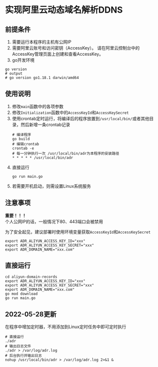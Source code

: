 # 实现阿里云动态域名解析DDNS

## 前提条件

1. 需要运行本程序的主机有公网IP
2. 需要阿里云账号和访问密钥（AccessKey）。 请在阿里云控制台中的AccessKey管理页面上创建和查看AccessKey。
3. go开发环境
```shell
go version
# output
# go version go1.18.1 darwin/amd64
```

## 使用说明

1. 修改```main```函数中的各项参数
2. 修改```Initialization```函数中的```AccessKeyId```和```AccessKeySecret```
3. 使用crontab定时运行，将编译后的程序放置到```/usr/local/bin/```或者其他目录，然后新增一条crontab记录
    ```shell
    # 编译程序
    go build
    # 编辑crontab
    crontab -e
    # 每一分钟执行一次 /usr/local/bin/adr为本程序的安装路径
    * * * * * /usr/local/bin/adr
    
    ```
4. 直接运行
    ```shell
    go run main.go
    ```
5. 若需要开机启动，则需设置Linux系统服务

## 注意事项
**重要！！！**  
个人公网IP的话，一般情况下80、443端口会被禁用

为了安全起见，建议部署时使用环境变量获取```AccessKeyId```和```AccessKeySecret```

```shell
export ADR_ALIYUN_ACCESS_KEY_ID="xxx"
export ADR_ALIYUN_ACCESS_KEY_SECRET="xxx"
export ADR_DOMAIN_NAME="xxx.com"
```

## 直接运行

```shell
cd aliyun-domain-records
export ADR_ALIYUN_ACCESS_KEY_ID="xxx"
export ADR_ALIYUN_ACCESS_KEY_SECRET="xxx"
export ADR_DOMAIN_NAME="xxx.com"
go mod download
go run main.go
```

## 2022-05-28更新
在程序中增加定时器，不用添加到Linux定时任务中即可定时执行

```shell
# 直接运行
./adr
# 输出日志文件
./adr > /var/log/adr.log
# 后台执行并输出日志
nohup /usr/local/bin/adr > /var/log/adr.log 2>&1 &
```